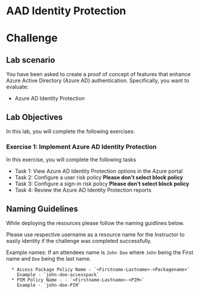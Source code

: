 
# AAD Identity Protection
# Challenge

## Lab scenario

You have been asked to create a proof of concept of features that enhance Azure Active Directory (Azure AD) authentication. Specifically, you want to evaluate:

- Azure AD Identity Protection 

## Lab Objectives

In this lab, you will complete the following exercises:

### Exercise 1: Implement Azure AD Identity Protection

In this exercise, you will complete the following tasks 

- Task 1: View Azure AD Identity Protection options in the Azure portal
- Task 2: Configure a user risk policy **Please don't select block policy** 
- Task 3: Configure a sign-in risk policy **Please don't select block policy** 
- Task 4: Review the Azure AD Identity Protection reports

## Naming Guidelines

While deploying the resources please follow the naming guidlines below. 
   
Please use respective username as a resource name for the Instructor to easily identity if the challenge was completed successfully. 
 
Example names: If an attendees name is `John Doe` where `John` being the First name and `Doe` being the last name.

      * Access Package Policy Name - `<Firstname-Lastname>-<Packagename>`  
	    Example - `john-doe-accesspack`
      * PIM Policy Name - - `<Firstname-Lastname>-<PIM>`  
	    Example - `john-doe-PIM`
